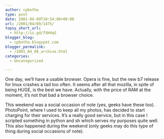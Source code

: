 ```yaml
---
author: cpbotha
type: post
date: 2001-04-09T10:54:00+00:00
url: /2001/04/09/1475/
topsy_short_url:
  - http://is.gd/fXH4qS
blogger_blog:
  - cpbotha.blogspot.com
blogger_permalink:
  - /2001_04_08_archive.html
categories:
  - Uncategorized

---
```

One day, we&#8217;ll have a usable browser. Opera is fine, but the new b7 release for linux crashes a tad too often. It seems after all that mozilla, in spite of being HUGE, is the best we have. Actually, with the price of RAM at the moment, it&#8217;s not that bad a browser choice.

This weekend was a social occasion of note (yes, geeks have these too). PhotoPoint, where I used to keep all my photos, has decided to start charging for their services. It&#8217;s a really good service, but in this case I scripted something in python and sh which serves my purposes quite well. This also happened during the weekend (only geeks may do this type of thing during social occasions of note).

